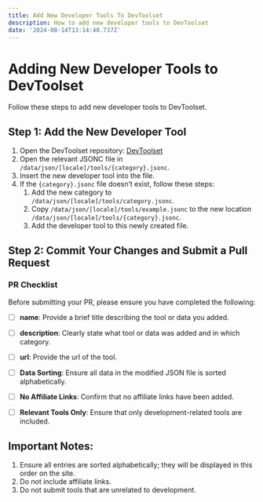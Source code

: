 ```yaml
---
title: Add New Developer Tools To DevToolset
description: How to add new developer tools to DevToolset
date: '2024-08-14T13:14:40.737Z'
---
```


# Adding New Developer Tools to DevToolset

Follow these steps to add new developer tools to DevToolset.

## Step 1: Add the New Developer Tool

1. Open the DevToolset repository: [DevToolset](https://DevToolset.net/)
2. Open the relevant JSONC file in `/data/json/[locale]/tools/{category}.jsonc`.
3. Insert the new developer tool into the file.
4. If the `{category}.jsonc` file doesn’t exist, follow these steps:
     1. Add the new category to `/data/json/[locale]/tools/category.jsonc`.
     2. Copy `/data/json/[locale]/tools/example.jsonc` to the new location `/data/json/[locale]/tools/{category}.jsonc`.
     3. Add the developer tool to this newly created file.

## Step 2: Commit Your Changes and Submit a Pull Request


### PR Checklist

Before submitting your PR, please ensure you have completed the following:

- [ ] **name**: Provide a brief title describing the tool or data you added.
- [ ] **description**: Clearly state what tool or data was added and in which category.
- [ ] **url**: Provide the url of the tool.
- [ ] **Data Sorting**: Ensure all data in the modified JSON file is sorted alphabetically.
- [ ] **No Affiliate Links**: Confirm that no affiliate links have been added.
- [ ] **Relevant Tools Only**: Ensure that only development-related tools are included.



## Important Notes:

1. Ensure all entries are sorted alphabetically; they will be displayed in this order on the site.
2. Do not include affiliate links.
3. Do not submit tools that are unrelated to development.
